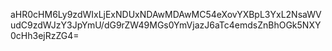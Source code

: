 aHR0cHM6Ly9zdWIxLjExNDUxNDAwMDAwMC54eXovYXBpL3YxL2NsaWVudC9zdWJzY3JpYmU/dG9rZW49MGs0YmVjazJ6aTc4emdsZnBhOGk5NXY0cHh3ejRzZG4=
